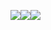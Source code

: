 <img src="https://img.shields.io/github/license/nighttimedev/cs-basix?style=flat-square"><img src="https://img.shields.io/github/size/nighttimedev/cs-basix?style=flat-square"><img src="https://img.shields.io/github/downloads/nighttimedev/cs-basix/total?style=flat-square">
